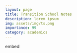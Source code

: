 ```yaml
---
layout: page
title: Transition School Notes
description: lorem ipsum
img: assets/img/ts.png
importance: 99
category: academics
---
```


embed